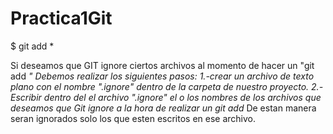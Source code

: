 # Practica1Git
$ git add *

Si deseamos que GIT ignore ciertos archivos al momento de hacer un "git add *"
Debemos realizar los siguientes pasos:
1.-crear un archivo de texto plano con el nombre ".ignore" dentro de la carpeta de nuestro proyecto.
2.-Escribir dentro del el archivo ".ignore" el o los nombres de los archivos que deseamos que Git ignore a la hora de realizar un git add*
De estan manera seran ignorados solo los que esten escritos en ese archivo.
